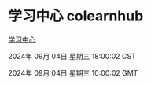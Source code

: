 # 学习中心 colearnhub
[学习中心](http://219.139.196.164:56308/colearnhub/)

2024年 09月 04日 星期三 18:00:02 CST

2024年 09月 04日 星期三 10:00:02 GMT
